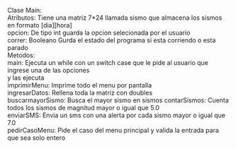 Clase Main:  
    Atributos:
    Tiene una matriz 7*24 llamada sismo que almacena los sismos en formato [dia][hora]  
    opcion: De tipo int guarda la opcion selecionada por el usuario  
    correr: Booleano Gurda el estado del programa si esta corriendo o esta parado  
    Metodos:  
        main: Ejecuta un while con un switch case que le pide al usuario que ingrese una de las opciones  
        y las ejecuta  
        imprimirMenu: Imprime todo el menu por pantalla  
        ingresarDatos: Rellena toda la matriz con doubles  
        buscarmayorSismo: Busca el mayor sismo en sismos
        contarSismos: Cuenta todos los sismos de magnitud mayor o igual que 5.0  
        enviarSMS: Envia un sms con una alerta por cada sismo mayor o igual que 7.0  
        pedirCasoMenu: Pide el caso del menu principal y valida la entrada para que sea solo entero
